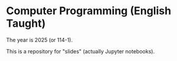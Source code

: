 # Computer Programming (English Taught)

The year is 2025 (or 114-1).

This is a repository for "slides" (actually Jupyter notebooks).
